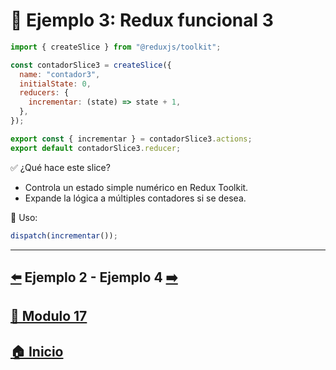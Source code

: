 # 🧪 Ejemplo 3: Redux funcional 3

```jsx
import { createSlice } from "@reduxjs/toolkit";

const contadorSlice3 = createSlice({
  name: "contador3",
  initialState: 0,
  reducers: {
    incrementar: (state) => state + 1,
  },
});

export const { incrementar } = contadorSlice3.actions;
export default contadorSlice3.reducer;
```

✅ ¿Qué hace este slice?

* Controla un estado simple numérico en Redux Toolkit.
* Expande la lógica a múltiples contadores si se desea.

📌 Uso:

```jsx
dispatch(incrementar());
```
---

## [⬅️](../Ejemplos/Ejemplo_2.md) Ejemplo 2 - Ejemplo 4 [➡️](../Ejemplos/Ejemplo_4.md) 
## [📄 Modulo 17](../Modulo_17.md)
## [🏠 Inicio](../../README.md)
